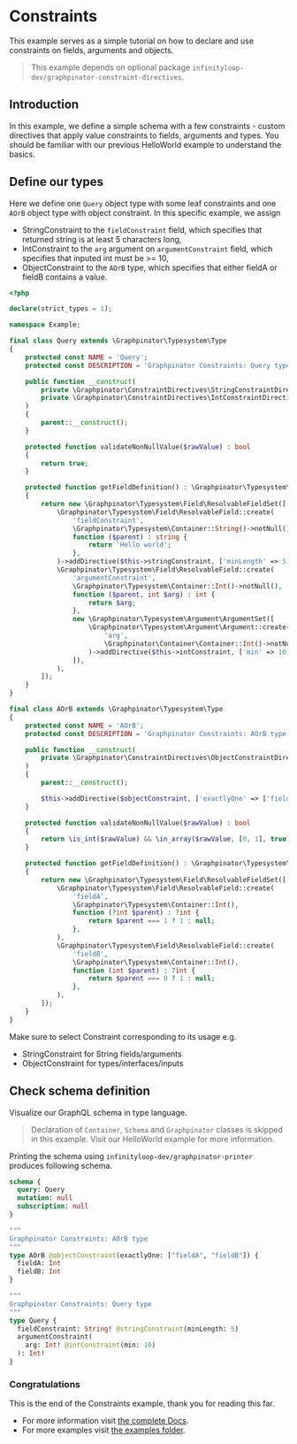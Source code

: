 # Constraints

This example serves as a simple tutorial on how to declare and use constraints on fields, arguments and objects.

> This example depends on optional package `infinityloop-dev/graphpinator-constraint-directives`.

## Introduction

In this example, we define a simple schema with a few constraints - custom directives that apply value constraints to fields, arguments and types.
You should be familiar with our previous HelloWorld example to understand the basics.

## Define our types

Here we define one `Query` object type with some leaf constraints and one `AOrB` object type with object constraint.
In this specific example, we assign 
- StringConstraint to the `fieldConstraint` field, which specifies that returned string is at least 5 characters long,
- IntConstraint to the `arg` argument on `argumentConstraint` field, which specifies that inputed int must be >= 10,
- ObjectConstraint to the `AOrB` type, which specifies that either fieldA or fieldB contains a value.


```php
<?php

declare(strict_types = 1);

namespace Example;

final class Query extends \Graphpinator\Typesystem\Type
{
    protected const NAME = 'Query';
    protected const DESCRIPTION = 'Graphpinator Constraints: Query type';

    public function __construct(
        private \Graphpinator\ConstraintDirectives\StringConstraintDirective $stringConstraint,
        private \Graphpinator\ConstraintDirectives\IntConstraintDirective $intConstraint,
    )
    {
        parent::__construct();
    }

    protected function validateNonNullValue($rawValue) : bool
    {
        return true;
    }

    protected function getFieldDefinition() : \Graphpinator\Typesystem\Field\ResolvableFieldSet
    {
        return new \Graphpinator\Typesystem\Field\ResolvableFieldSet([
            \Graphpinator\Typesystem\Field\ResolvableField::create(
                'fieldConstraint',
                \Graphpinator\Typesystem\Container::String()->notNull(),
                function ($parent) : string {
                    return 'Hello world';
                },
            )->addDirective($this->stringConstraint, ['minLength' => 5]),
            \Graphpinator\Typesystem\Field\ResolvableField::create(
                'argumentConstraint',
                \Graphpinator\Typesystem\Container::Int()->notNull(),
                function ($parent, int $arg) : int {
                    return $arg;
                },
                new \Graphpinator\Typesystem\Argument\ArgumentSet([
                    \Graphpinator\Typesystem\Argument\Argument::create(
                        'arg',
                        \Graphpinator\Container\Container::Int()->notNull(),
                    )->addDirective($this->intConstraint, ['min' => 10]),
                ]),
            ),
        ]);
    }
}

final class AOrB extends \Graphpinator\Typesystem\Type
{
    protected const NAME = 'AOrB';
    protected const DESCRIPTION = 'Graphpinator Constraints: AOrB type';

    public function __construct(
        private \Graphpinator\ConstraintDirectives\ObjectConstraintDirective $objectConstraint,
    )
    {
        parent::__construct();

        $this->addDirective($objectConstraint, ['exactlyOne' => ['fieldA', 'fieldB']]);
    }

    protected function validateNonNullValue($rawValue) : bool
    {
        return \is_int($rawValue) && \in_array($rawValue, [0, 1], true);
    }

    protected function getFieldDefinition() : \Graphpinator\Typesystem\Field\ResolvableFieldSet
    {
        return new \Graphpinator\Typesystem\Field\ResolvableFieldSet([
            \Graphpinator\Typesystem\Field\ResolvableField::create(
                'fieldA',
                \Graphpinator\Typesystem\Container::Int(),
                function (?int $parent) : ?int {
                    return $parent === 1 ? 1 : null;
                },
            ),
            \Graphpinator\Typesystem\Field\ResolvableField::create(
                'fieldB',
                \Graphpinator\Typesystem\Container::Int(),
                function (int $parent) : ?int {
                    return $parent === 0 ? 1 : null;
                },
            ),
        ]);
    }
}
```

Make sure to select Constraint corresponding to its usage e.g. 
- StringConstraint for String fields/arguments
- ObjectConstraint for types/interfaces/inputs

## Check schema definition

Visualize our GraphQL schema in type language.

> Declaration of `Container`, `Schema` and `Graphpinator` classes is skipped in this example. Visit our HelloWorld example for more information.

Printing the schema using `infinityloop-dev/graphpinator-printer` produces following schema.

```graphql
schema {
  query: Query
  mutation: null
  subscription: null
}

"""
Graphpinator Constraints: AOrB type
"""
type AOrB @objectConstraint(exactlyOne: ["fieldA", "fieldB"]) {
  fieldA: Int
  fieldB: Int
}

"""
Graphpinator Constraints: Query type
"""
type Query {
  fieldConstraint: String! @stringConstraint(minLength: 5)
  argumentConstraint(
    arg: Int! @intConstraint(min: 10)
  ): Int!
}
```

### Congratulations

This is the end of the Constraints example, thank you for reading this far.
 
- For more information visit [the complete Docs](https://github.com/infinityloop-dev/graphpinator/blob/master/docs/README.md).
- For more examples visit [the examples folder](https://github.com/infinityloop-dev/graphpinator/blob/master/docs/examples).
